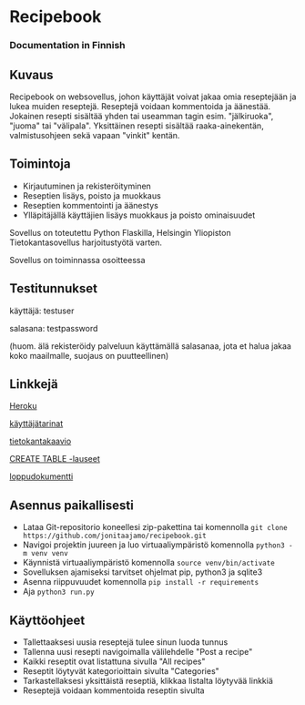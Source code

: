# Recipebook

### Documentation in Finnish

## Kuvaus

Recipebook on websovellus, johon käyttäjät voivat jakaa omia reseptejään ja lukea muiden reseptejä.
Reseptejä voidaan kommentoida ja äänestää. Jokainen resepti sisältää yhden tai useamman tagin esim.
"jälkiruoka", "juoma" tai "välipala". Yksittäinen resepti sisältää raaka-ainekentän, valmistusohjeen
sekä vapaan "vinkit" kentän.

## Toimintoja

- Kirjautuminen ja rekisteröityminen
- Reseptien lisäys, poisto ja muokkaus
- Reseptien kommentointi ja äänestys
- Ylläpitäjällä käyttäjien lisäys muokkaus ja poisto ominaisuudet

Sovellus on toteutettu Python Flaskilla, Helsingin Yliopiston Tietokantasovellus harjoitustyötä
varten.

Sovellus on toiminnassa osoitteessa

## Testitunnukset

käyttäjä: testuser

salasana: testpassword

(huom. älä rekisteröidy palveluun käyttämällä salasanaa, jota et halua jakaa koko maailmalle, suojaus on puutteellinen)

## Linkkejä

[Heroku](https://recipebook-pro.herokuapp.com/)

[käyttäjätarinat](https://github.com/jonitaajamo/recipebook/blob/master/documentation/user_stories.md)

[tietokantakaavio](https://github.com/jonitaajamo/recipebook/blob/master/documentation/database_info/uml_chart.jpg)

[CREATE TABLE -lauseet](https://github.com/jonitaajamo/recipebook/blob/master/documentation/database_info/create_table.md)

[loppudokumentti](https://github.com/jonitaajamo/recipebook/blob/master/documentation/conclusion.md)

## Asennus paikallisesti

- Lataa Git-repositorio koneellesi zip-pakettina tai komennolla `git clone https://github.com/jonitaajamo/recipebook.git`
- Navigoi projektin juureen ja luo virtuaaliympäristö komennolla `python3 -m venv venv`
- Käynnistä virtuaaliympäristö komennolla `source venv/bin/activate`
- Sovelluksen ajamiseksi tarvitset ohjelmat pip, python3 ja sqlite3
- Asenna riippuvuudet komennolla `pip install -r requirements`
- Aja `python3 run.py`

## Käyttöohjeet

- Tallettaaksesi uusia reseptejä tulee sinun luoda tunnus
- Tallenna uusi resepti navigoimalla välilehdelle "Post a recipe"
- Kaikki reseptit ovat listattuna sivulla "All recipes"
- Reseptit löytyvät kategorioittain sivulta "Categories"
- Tarkastellaksesi yksittäistä reseptiä, klikkaa listalta löytyvää linkkiä
- Reseptejä voidaan kommentoida reseptin sivulta

